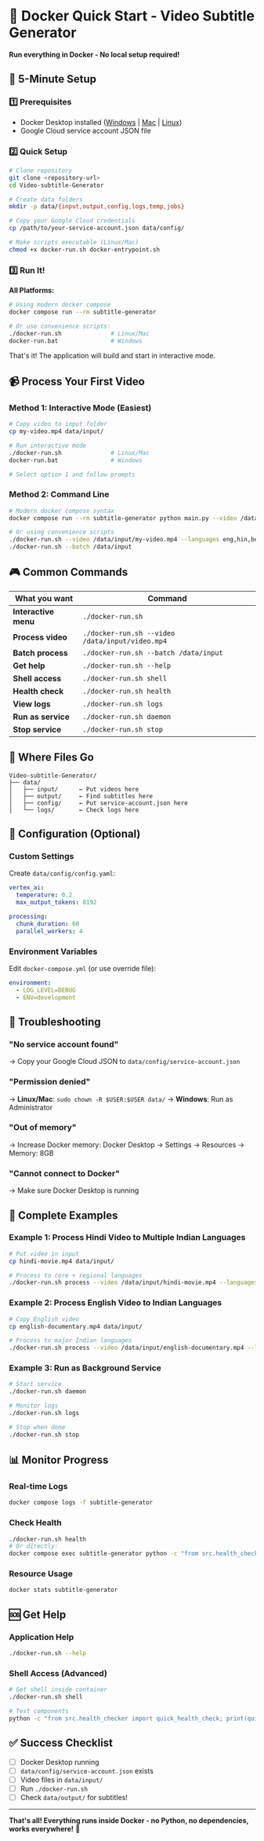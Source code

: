 # 🚀 Docker Quick Start - Video Subtitle Generator

**Run everything in Docker - No local setup required!**

## 🎯 5-Minute Setup

### 1️⃣ Prerequisites
- Docker Desktop installed ([Windows](https://docs.docker.com/desktop/windows/install/) | [Mac](https://docs.docker.com/desktop/mac/install/) | [Linux](https://docs.docker.com/engine/install/))
- Google Cloud service account JSON file

### 2️⃣ Quick Setup
```bash
# Clone repository
git clone <repository-url>
cd Video-subtitle-Generator

# Create data folders
mkdir -p data/{input,output,config,logs,temp,jobs}

# Copy your Google Cloud credentials
cp /path/to/your-service-account.json data/config/

# Make scripts executable (Linux/Mac)
chmod +x docker-run.sh docker-entrypoint.sh
```

### 3️⃣ Run It!

**All Platforms:**
```bash
# Using modern docker compose
docker compose run --rm subtitle-generator

# Or use convenience scripts:
./docker-run.sh              # Linux/Mac
docker-run.bat               # Windows
```

That's it! The application will build and start in interactive mode.

## 📹 Process Your First Video

### Method 1: Interactive Mode (Easiest)
```bash
# Copy video to input folder
cp my-video.mp4 data/input/

# Run interactive mode
./docker-run.sh              # Linux/Mac
docker-run.bat               # Windows

# Select option 1 and follow prompts
```

### Method 2: Command Line
```bash
# Modern docker compose syntax
docker compose run --rm subtitle-generator python main.py --video /data/input/my-video.mp4 --languages eng,hin,ben

# Or using convenience scripts
./docker-run.sh --video /data/input/my-video.mp4 --languages eng,hin,ben,tel
./docker-run.sh --batch /data/input
```

## 🎮 Common Commands

| What you want | Command |
|--------------|---------|
| **Interactive menu** | `./docker-run.sh` |
| **Process video** | `./docker-run.sh --video /data/input/video.mp4` |
| **Batch process** | `./docker-run.sh --batch /data/input` |
| **Get help** | `./docker-run.sh --help` |
| **Shell access** | `./docker-run.sh shell` |
| **Health check** | `./docker-run.sh health` |
| **View logs** | `./docker-run.sh logs` |
| **Run as service** | `./docker-run.sh daemon` |
| **Stop service** | `./docker-run.sh stop` |

## 📁 Where Files Go

```
Video-subtitle-Generator/
├── data/
│   ├── input/      ← Put videos here
│   ├── output/     ← Find subtitles here
│   ├── config/     ← Put service-account.json here
│   └── logs/       ← Check logs here
```

## 🔧 Configuration (Optional)

### Custom Settings
Create `data/config/config.yaml`:
```yaml
vertex_ai:
  temperature: 0.2
  max_output_tokens: 8192

processing:
  chunk_duration: 60
  parallel_workers: 4
```

### Environment Variables
Edit `docker-compose.yml` (or use override file):
```yaml
environment:
  - LOG_LEVEL=DEBUG
  - ENV=development
```

## 🚨 Troubleshooting

### "No service account found"
→ Copy your Google Cloud JSON to `data/config/service-account.json`

### "Permission denied"
→ **Linux/Mac**: `sudo chown -R $USER:$USER data/`
→ **Windows**: Run as Administrator

### "Out of memory"
→ Increase Docker memory: Docker Desktop → Settings → Resources → Memory: 8GB

### "Cannot connect to Docker"
→ Make sure Docker Desktop is running

## 🎯 Complete Examples

### Example 1: Process Hindi Video to Multiple Indian Languages
```bash
# Put video in input
cp hindi-movie.mp4 data/input/

# Process to core + regional languages
./docker-run.sh process --video /data/input/hindi-movie.mp4 --languages eng,hin,ben,tel,tam,mar
```

### Example 2: Process English Video to Indian Languages
```bash
# Copy English video
cp english-documentary.mp4 data/input/

# Process to major Indian languages
./docker-run.sh process --video /data/input/english-documentary.mp4 --languages eng,hin,ben,tel,tam,guj,kan,mal
```

### Example 3: Run as Background Service
```bash
# Start service
./docker-run.sh daemon

# Monitor logs
./docker-run.sh logs

# Stop when done
./docker-run.sh stop
```

## 📊 Monitor Progress

### Real-time Logs
```bash
docker compose logs -f subtitle-generator
```

### Check Health
```bash
./docker-run.sh health
# Or directly:
docker compose exec subtitle-generator python -c "from src.health_checker import quick_health_check; print(quick_health_check())"
```

### Resource Usage
```bash
docker stats subtitle-generator
```

## 🆘 Get Help

### Application Help
```bash
./docker-run.sh --help
```

### Shell Access (Advanced)
```bash
# Get shell inside container
./docker-run.sh shell

# Test components
python -c "from src.health_checker import quick_health_check; print(quick_health_check())"
```

## ✅ Success Checklist

- [ ] Docker Desktop running
- [ ] `data/config/service-account.json` exists
- [ ] Video files in `data/input/`
- [ ] Run `./docker-run.sh`
- [ ] Check `data/output/` for subtitles!

---

**That's all! Everything runs inside Docker - no Python, no dependencies, works everywhere!** 🎉
